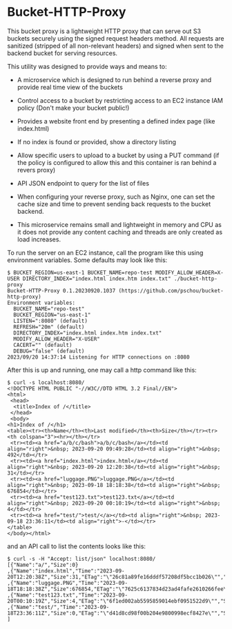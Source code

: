 # Bucket-HTTP-Proxy

This bucket proxy is a lightweight HTTP proxy that can serve out S3 buckets
securely using the signed request headers method.  All requests are sanitized
(stripped of all non-relevant headers) and signed when sent to the backend
bucket for serving resources.

This utility was designed to provide ways and means to:

- A microservice which is designed to run behind a reverse proxy and provide real time view of the buckets

- Control access to a bucket by restricting access to an EC2 instance IAM policy (Don't make your bucket public!)

- Provides a website front end by presenting a defined index page (like index.html)

- If no index is found or provided, show a directory listing

- Allow specific users to upload to a bucket by using a PUT command (if the policy is configured to allow this and this container is ran behind a revers proxy)

- API JSON endpoint to query for the list of files

- When configuring your reverse proxy, such as Nginx, one can set the cache size and time to prevent sending back requests to the bucket backend.

- This microservice remains small and lightweight in memory and CPU as it does not provide any content caching and threads are only created as load increases.


To run the server on an EC2 instance, call the program like this using
environment variables.  Some defaults may look like this:

```
$ BUCKET_REGION=us-east-1 BUCKET_NAME=repo-test MODIFY_ALLOW_HEADER=X-USER DIRECTORY_INDEX="index.html index.htm index.txt" ./bucket-http-proxy
Bucket-HTTP-Proxy 0.1.20230920.1037 (https://github.com/pschou/bucket-http-proxy)
Environment variables:
  BUCKET_NAME="repo-test"
  BUCKET_REGION="us-east-1"
  LISTEN=":8080" (default)
  REFRESH="20m" (default)
  DIRECTORY_INDEX="index.html index.htm index.txt"
  MODIFY_ALLOW_HEADER="X-USER"
  CACERT="" (default)
  DEBUG="false" (default)
2023/09/20 14:37:14 Listening for HTTP connections on :8080
```

After this is up and running, one may call a http command like this:
```
$ curl -s localhost:8080/
<!DOCTYPE HTML PUBLIC "-//W3C//DTD HTML 3.2 Final//EN">
<html>
 <head>
  <title>Index of /</title>
 </head>
 <body>
<h1>Index of /</h1>
<table><tr><th>Name</th><th>Last modified</th><th>Size</th></tr><tr><th colspan="3"><hr></th></tr>
 <tr><td><a href="a/b/c/bash">a/b/c/bash</a></td><td align="right">&nbsp; 2023-09-20 09:49:28</td><td align="right">&nbsp; 492</td></tr>
 <tr><td><a href="index.html">index.html</a></td><td align="right">&nbsp; 2023-09-20 12:20:38</td><td align="right">&nbsp; 31</td></tr>
 <tr><td><a href="luggage.PNG">luggage.PNG</a></td><td align="right">&nbsp; 2023-09-18 18:18:38</td><td align="right">&nbsp; 676854</td></tr>
 <tr><td><a href="test123.txt">test123.txt</a></td><td align="right">&nbsp; 2023-09-20 00:10:19</td><td align="right">&nbsp; 4</td></tr>
 <tr><td><a href="test/">test/</a></td><td align="right">&nbsp; 2023-09-18 23:36:11</td><td align="right">-</td></tr>
</table>
</body></html>
```

and an API call to list the contents looks like this:
```
$ curl -s -H "Accept: list/json" localhost:8080/
[{"Name":"a/","Size":0}
,{"Name":"index.html","Time":"2023-09-20T12:20:38Z","Size":31,"ETag":"\"26c81a89fe16dddf57208df5bcc1b026\"","StorageClass":"STANDARD"}
,{"Name":"luggage.PNG","Time":"2023-09-18T18:18:38Z","Size":676854,"ETag":"\"7625c6137834d23ad4fafe2610266fee\"","StorageClass":"STANDARD"}
,{"Name":"test123.txt","Time":"2023-09-20T00:10:19Z","Size":4,"ETag":"\"6f1ed002ab5595859014ebf0951522d9\"","StorageClass":"STANDARD"}
,{"Name":"test/","Time":"2023-09-18T23:36:11Z","Size":0,"ETag":"\"d41d8cd98f00b204e9800998ecf8427e\"","StorageClass":"STANDARD"}
]
```
